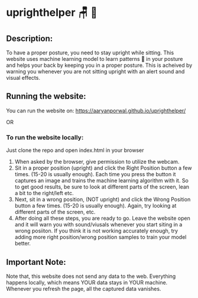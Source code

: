 # uprighthelper 🪑 🤖

## Description:
To have a proper posture, you need to stay upright while sitting. This website uses machine learning model to learn patterns 👣 in your posture and helps your back by keeping you in a proper posture. This is acheived by warning you whenever you are not sitting upright with an alert sound and visual effects.
## Running the website:
 You can run the website on: https://aaryanporwal.github.io/uprighthelper/
 
 OR
 
 ### To run the website locally:
 Just clone the repo and open index.html in your browser
 1. When asked by the browser, give permission to utilize the webcam.
 2. Sit in a proper position (upright) and click the Right Position button a few times. (15-20 is usually enough). Each time you press the button it captures an image and trains the machine learning algorithm with it. So to get good results, be sure to look at different parts of the screen, lean a bit to the right/left etc.
 3. Next, sit in a wrong position, (NOT upright) and click the Wrong Position button a few times. (15-20 is usually enough). Again, try looking at different parts of the screen, etc.
4. After doing all these steps, you are ready to go. Leave the website open and it will warn you with sound/viusals whenever you start siting in a wrong posiiton.
If you think it is not working accurately enough, try adding more right position/wrong position samples to train your model better.

## Important Note: 
Note that, this website does not send any data to the web. Everything happens locally, which means YOUR data stays in YOUR machine. Whenever you refresh the page, all the captured data vanishes.
